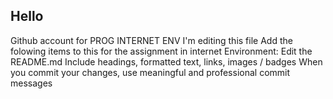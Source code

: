 ## Hello
Github account for PROG INTERNET ENV
I'm editing this file
Add the folowing items to this for the assignment in internet Environment:
Edit the README.md
Include headings, formatted text, links, images / badges
When you commit your changes, use meaningful and professional commit messages
